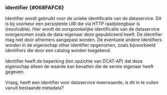 ### identifier  {#068FAFC6}
Identifier wordt gebruikt voor de unieke identificatie van de dataservice. Dit is bij voorkeur een persistente URI die via HTTP raadpleegbaar is (resolvable). Hier wordt de oorspronkelijke identificatie van de dataservice overgenomen zoals de data-eigenaar deze gepubliceerd heeft. De identifier mag niet door afnemers aangepast worden.
De eventuele andere identifiers worden in de eigenschap other identifier opgenomen, zoals bijvoorbeeld identifiers die door een catalog worden toegekend. 
<br/>
<br/>
Identifier heeft de beperking (ten opzichte van DCAT-AP) dat deze eigenschap alleen de waarde kan bevatten die de eerste eigenaar heeft gegeven.
<br/>
<br/>
Vraag, heeft een identifier voor dataservice meerwaarde, is dit in te vullen vanuit bestaande metadata?

